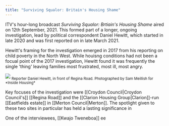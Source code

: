 ```yaml
---
title: "Surviving Squalor: Britain's Housing Shame"
---
```


ITV's hour-long broadcast *Surviving Squalor: Brtiain's Housing Shame* aired on 12th September, 2021. This formed part of a longer, ongoing investigation, lead by political correspondent Daniel Hewitt, which started in late 2020 and was first reported on in late March 2021.  

Hewitt's framing for the investigation emerged in 2017 from his reporting on child poverty in the North West. While houisng conditions had not been a focual point of the 2017 investigation, Hewitt found it was frequently the single 'thing' leaving families most frustrated, most ill, most angry. 

<img src="/assets/media/Hewitt1.jpeg"/>
<sub>Reporter Daniel Hewitt, in front of Regina Road. Photographed by Sam Meillish for *Inside Housing*</sub>

Key focuses of the investigation were [[Croydon Council|Croydon Council's]] [[Regina Road]] and the [[Clarion Housing Group|Clarion]]-run [[Eastfields estate]] in [[Merton Council|Merton]]. The spotlight given to these two sites in particular has held a lasting significance in 

One of the interviewees, [[Kwajo Tweneboa]] ee